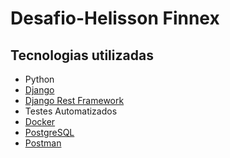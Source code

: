 # Desafio-Helisson Finnex

## Tecnologias utilizadas

* Python
* [Django](https://www.djangoproject.com/)
* [Django Rest Framework](https://www.django-rest-framework.org/)
* Testes Automatizados
* [Docker](https://www.docker.com/)
* [PostgreSQL](https://www.postgresql.org/)
* [Postman](https://www.postman.com/)
